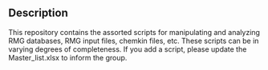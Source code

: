 ## Description
This repository contains the assorted scripts for manipulating and analyzing RMG databases, RMG input files, chemkin files, etc. These scripts can be in varying degrees of completeness. If you add a script, please update the Master_list.xlsx to inform the group.
